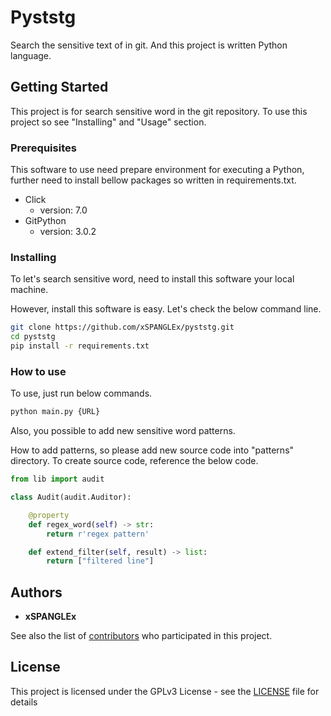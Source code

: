 # Pyststg

Search the sensitive text of in git. And this project is written Python language.

## Getting Started

This project is for search sensitive word in the git repository. To use this project so see "Installing" and "Usage" section.

### Prerequisites

This software to use need prepare environment for executing a Python, further need to install bellow packages so written in requirements.txt.

* Click
    - version: 7.0
* GitPython
    - version: 3.0.2

### Installing

To let's search sensitive word, need to install this software your local machine.

However, install this software is easy. Let's check the below command line.

```bash
git clone https://github.com/xSPANGLEx/pyststg.git
cd pyststg
pip install -r requirements.txt
```

### How to use

To use, just run below commands.

```bash
python main.py {URL}
```

Also, you possible to add new sensitive word patterns.

How to add patterns, so please add new source code into "patterns" directory.
To create source code, reference the below code.

```python
from lib import audit

class Audit(audit.Auditor):

    @property
    def regex_word(self) -> str:
        return r'regex pattern'

    def extend_filter(self, result) -> list:
        return ["filtered line"]
```

## Authors

* **xSPANGLEx**

See also the list of [contributors](https://github.com/xSPANGLEx/pyststg/contributors) who participated in this project.

## License

This project is licensed under the GPLv3 License - see the [LICENSE](LICENSE) file for details
